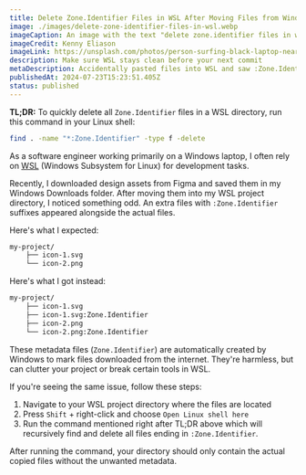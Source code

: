 ```yaml
---
title: Delete Zone.Identifier Files in WSL After Moving Files from Windows
image: ./images/delete-zone-identifier-files-in-wsl.webp
imageCaption: An image with the text "delete zone.identifier files in wsl after moving files from windows"
imageCredit: Kenny Eliason
imageLink: https://unsplash.com/photos/person-surfing-black-laptop-near-microwave-oven-_oKSYD2cSIk
description: Make sure WSL stays clean before your next commit
metaDescription: Accidentally pasted files into WSL and saw :Zone.Identifier clutter? Here's how to safely delete them using one simple command
publishedAt: 2024-07-23T15:23:51.405Z
status: published
---
```


<strong>TL;DR:</strong> To quickly delete all `Zone.Identifier` files in a WSL directory, run this command in your Linux shell:

```bash
find . -name "*:Zone.Identifier" -type f -delete
```

As a software engineer working primarily on a Windows laptop, I often rely on [WSL](https://learn.microsoft.com/en-us/windows/wsl/) (Windows Subsystem for Linux) for development tasks.

Recently, I downloaded design assets from Figma and saved them in my Windows Downloads folder. After moving them into my WSL project directory, I noticed something odd. An extra files with `:Zone.Identifier` suffixes appeared alongside the actual files.

Here's what I expected:

```bash
my-project/
    ├── icon-1.svg
    └── icon-2.png
```

Here's what I got instead:

```bash
my-project/
    ├── icon-1.svg
    ├── icon-1.svg:Zone.Identifier
    ├── icon-2.png
    └── icon-2.png:Zone.Identifier
```

These metadata files (`Zone.Identifier`) are automatically created by Windows to mark files downloaded from the internet. They're harmless, but can clutter your project or break certain tools in WSL.

If you're seeing the same issue, follow these steps:

1. Navigate to your WSL project directory where the files are located
2. Press `Shift` + right-click and choose `Open Linux shell here`
3. Run the command mentioned right after TL;DR above which will recursively find and delete all files ending in `:Zone.Identifier`.

After running the command, your directory should only contain the actual copied files without the unwanted metadata.
